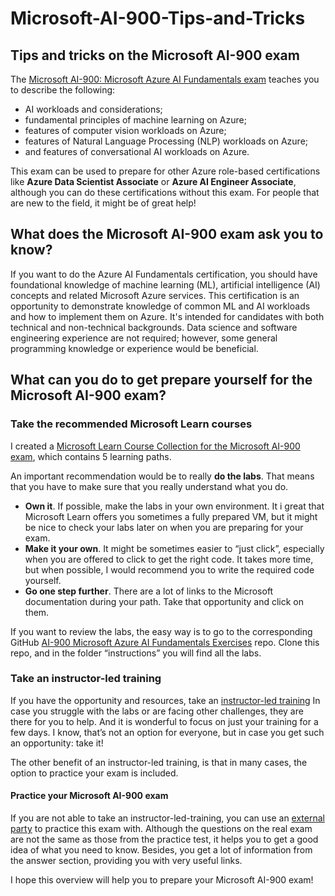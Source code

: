 # Microsoft-AI-900-Tips-and-Tricks

## Tips and tricks on the Microsoft AI-900 exam

The [Microsoft AI-900: Microsoft Azure AI Fundamentals exam](https://docs.microsoft.com/en-us/learn/certifications/exams/ai-900) teaches you to describe the following: 

- AI workloads and considerations; 
- fundamental principles of machine learning on Azure; 
- features of computer vision workloads on Azure; 
- features of Natural Language Processing (NLP) workloads on Azure; 
- and features of conversational AI workloads on Azure. 

This exam can be used to prepare for other Azure role-based certifications like **Azure Data Scientist Associate** or **Azure AI Engineer Associate**, although you can do these certifications without this exam. For people that are new to the field, it might be of great help!

## What does the Microsoft AI-900 exam ask you to know?

If you want to do the Azure AI Fundamentals certification, you should have foundational knowledge of machine learning (ML), artificial intelligence (AI) concepts and related Microsoft Azure services. This certification is an opportunity to demonstrate knowledge of common ML and AI workloads and how to implement them on Azure.
It's intended for candidates with both technical and non-technical backgrounds. Data science and software engineering experience are not required; however, some general programming knowledge or experience would be beneficial.

## What can you do to get prepare yourself for the Microsoft AI-900 exam?

### Take the recommended Microsoft Learn courses

I created a [Microsoft Learn Course Collection for the Microsoft AI-900 exam](https://docs.microsoft.com/en-us/users/mariandragt-datachangers/collections/yjxzij0j6j6eyj), which contains 5 learning paths.

An important recommendation would be to really **do the labs**. That means that you have to make sure that you really understand what you do.

- **Own it**. If possible, make the labs in your own environment. It i great that Microsoft Learn offers you sometimes a fully prepared VM, but it might be nice to check your labs later on when you are preparing for your exam.
- **Make it your own**. It might be sometimes easier to “just click”, especially when you are offered to click to get the right code. It takes more time, but when possible, I would recommend you to write the required code yourself.
- **Go one step further**. There are a lot of links to the Microsoft documentation during your path. Take that opportunity and click on them. 

If you want to review the labs, the easy way is to go to the corresponding GitHub [AI-900 Microsoft Azure AI Fundamentals Exercises](https://github.com/MicrosoftLearning/mslearn-ai900) repo. Clone this repo, and in the folder “instructions” you will find all the labs.

### Take an instructor-led training

If you have the opportunity and resources, take an [instructor-led training](https://thellpa.com/) In case you struggle with the labs or are facing other challenges, they are there for you to help. And it is wonderful to focus on just your training for a few days. I know, that’s not an option for everyone, but in case you get such an opportunity: take it!

The other benefit of an instructor-led training, is that in many cases, the option to practice your exam is included.

#### Practice your Microsoft AI-900 exam

If you are not able to take an instructor-led-training, you can use an [external party](https://www.measureup.com/) to practice this exam with. Although the questions on the real exam are not the same as those from the practice test, it helps you to get a good idea of what you need to know. Besides, you get a lot of information from the answer section, providing you with very useful links.

I hope this overview will help you to prepare your Microsoft AI-900 exam!

